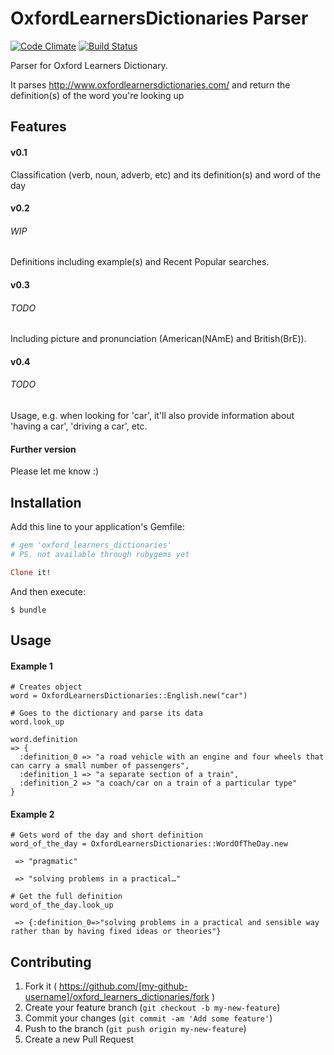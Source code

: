 OxfordLearnersDictionaries Parser
=================================
[![Code Climate](https://codeclimate.com/github/fpgentil/oxford_learners_dictionaries/badges/gpa.svg)](https://codeclimate.com/github/fpgentil/oxford_learners_dictionaries)
[![Build Status](https://travis-ci.org/fpgentil/oxford_learners_dictionaries.svg?branch=master)](https://travis-ci.org/fpgentil/oxford_learners_dictionaries)

Parser for Oxford Learners Dictionary.

It parses http://www.oxfordlearnersdictionaries.com/ and return the definition(s) of the word you're looking up

## Features

#### v0.1
Classification (verb, noun, adverb, etc) and its definition(s) and word of the day

#### v0.2
###### WIP
Definitions including example(s) and Recent Popular searches.

#### v0.3
###### TODO
Including picture and pronunciation (American(NAmE) and British(BrE)).

#### v0.4
###### TODO
Usage, e.g. when looking for 'car', it'll also provide information about 'having a car', 'driving a car', etc.

#### Further version
Please let me know :)

## Installation

Add this line to your application's Gemfile:

```ruby
# gem 'oxford_learners_dictionaries'
# PS. not available through rubygems yet

Clone it!
```

And then execute:

    $ bundle

## Usage

#### Example 1
```
# Creates object
word = OxfordLearnersDictionaries::English.new("car")

# Goes to the dictionary and parse its data
word.look_up
```

```
word.definition
=> {
  :definition_0 => "a road vehicle with an engine and four wheels that can carry a small number of passengers",
  :definition_1 => "a separate section of a train",
  :definition_2 => "a coach/car on a train of a particular type"
}
```

#### Example 2
```
# Gets word of the day and short definition
word_of_the_day = OxfordLearnersDictionaries::WordOfTheDay.new
```

```word_of_the_day.word
 => "pragmatic"
```

```word_of_the_day.short_definition
 => "solving problems in a practical…"
```

```
# Get the full definition
word_of_the_day.look_up
```

```word_of_the_day.english.definition
 => {:definition_0=>"solving problems in a practical and sensible way rather than by having fixed ideas or theories"}
 ```


## Contributing

1. Fork it ( https://github.com/[my-github-username]/oxford_learners_dictionaries/fork )
2. Create your feature branch (`git checkout -b my-new-feature`)
3. Commit your changes (`git commit -am 'Add some feature'`)
4. Push to the branch (`git push origin my-new-feature`)
5. Create a new Pull Request
